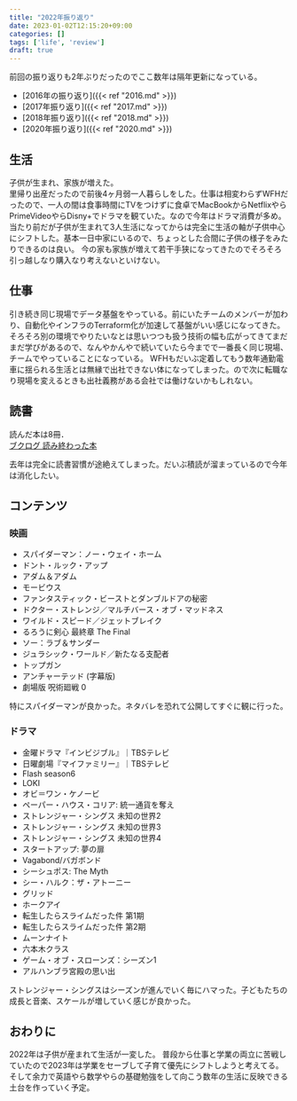 ```yaml
---
title: "2022年振り返り"
date: 2023-01-02T12:15:20+09:00
categories: []
tags: ['life', 'review']
draft: true
---
```



<!--more-->

前回の振り返りも2年ぶりだったのでここ数年は隔年更新になっている。

* [2016年の振り返り]({{< ref "2016.md" >}})
* [2017年振り返り]({{< ref "2017.md" >}})
* [2018年振り返り]({{< ref "2018.md" >}})
* [2020年振り返り]({{< ref "2020.md" >}})

## 生活

子供が生まれ、家族が増えた。  
里帰り出産だったので前後4ヶ月弱一人暮らしをした。仕事は相変わらずWFHだったので、一人の間は食事時間にTVをつけずに食卓でMacBookからNetflixやらPrimeVideoやらDisny+でドラマを観ていた。なので今年はドラマ消費が多め。
当たり前だが子供が生まれて3人生活になってからは完全に生活の軸が子供中心にシフトした。基本一日中家にいるので、ちょっとした合間に子供の様子をみたりできるのは良い。
今の家も家族が増えて若干手狭になってきたのでそろそろ引っ越しなり購入なり考えないといけない。


## 仕事
引き続き同じ現場でデータ基盤をやっている。前にいたチームのメンバーが加わり、自動化やインフラのTerraform化が加速して基盤がいい感じになってきた。そろそろ別の環境でやりたいなとは思いつつも扱う技術の幅も広がってきてまだまだ学びがあるので、なんやかんやで続いていたら今までで一番長く同じ現場、チームでやっていることになっている。
WFHもだいぶ定着してもう数年通勤電車に揺られる生活とは無縁で出社できない体になってしまった。ので次に転職なり現場を変えるときも出社義務がある会社では働けないかもしれない。

## 読書
読んだ本は8冊．  
[ブクログ 読み終わった本](https://booklog.jp/users/suy0n9/stats?year=2022)

去年は完全に読書習慣が途絶えてしまった。だいぶ積読が溜まっているので今年は消化したい。

## コンテンツ
### 映画

* スパイダーマン：ノー・ウェイ・ホーム
* ドント・ルック・アップ
* アダム＆アダム
* モービウス
* ファンタスティック・ビーストとダンブルドアの秘密
* ドクター・ストレンジ／マルチバース・オブ・マッドネス
* ワイルド・スピード／ジェットブレイク
* るろうに剣心 最終章 The Final
* ソー：ラブ＆サンダー
* ジュラシック・ワールド／新たなる支配者
* トップガン
* アンチャーテッド (字幕版)
* 劇場版 呪術廻戦 0

特にスパイダーマンが良かった。ネタバレを恐れて公開してすぐに観に行った。

### ドラマ
* 金曜ドラマ『インビジブル』｜TBSテレビ
* 日曜劇場『マイファミリー』｜TBSテレビ
* Flash season6
* LOKI
* オビ＝ワン・ケノービ
* ペーパー・ハウス・コリア: 統一通貨を奪え
* ストレンジャー・シングス 未知の世界2
* ストレンジャー・シングス 未知の世界3
* ストレンジャー・シングス 未知の世界4
* スタートアップ: 夢の扉
* Vagabond/バガボンド
* シーシュポス: The Myth
* シー・ハルク：ザ・アトーニー
* グリッド
* ホークアイ
* 転生したらスライムだった件 第1期
* 転生したらスライムだった件 第2期
* ムーンナイト
* 六本木クラス
* ゲーム・オブ・スローンズ：シーズン1 
* アルハンブラ宮殿の思い出

ストレンジャー・シングスはシーズンが進んでいく毎にハマった。子どもたちの成長と音楽、スケールが増していく感じが良かった。

## おわりに
2022年は子供が産まれて生活が一変した。
普段から仕事と学業の両立に苦戦していたので2023年は学業をセーブして子育て優先にシフトしようと考えてる。そして余力で英語やら数学やらの基礎勉強をして向こう数年の生活に反映できる土台を作っていく予定。
